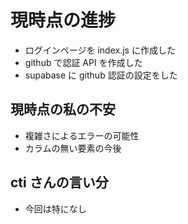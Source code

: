 # 現時点の進捗

- ログインページを index.js に作成した
- github で認証 API を作成した
- supabase に github 認証の設定をした

## 現時点の私の不安

- 複雑さによるエラーの可能性
- カラムの無い要素の今後

## cti さんの言い分

- 今回は特になし
